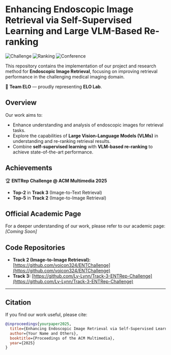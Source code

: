 # Enhancing Endoscopic Image Retrieval via Self-Supervised Learning and Large VLM-Based Re-ranking

![Challenge](https://img.shields.io/badge/ENTRep%20Challenge-Track%203-blue)
![Ranking](https://img.shields.io/badge/Ranking-Top%202-yellow)
![Conference](https://img.shields.io/badge/ACM%20MM%202025-Grand%20Challenge-red)

This repository contains the implementation of our project and research method for **Endoscopic Image Retrieval**, focusing on improving retrieval performance in the challenging medical imaging domain.  

📌 **Team ELO** — proudly representing **ELO Lab**.

## Overview
Our work aims to:
- Enhance understanding and analysis of endoscopic images for retrieval tasks.
- Explore the capabilities of **Large Vision-Language Models (VLMs)** in understanding and re-ranking retrieval results.
- Combine **self-supervised learning** with **VLM-based re-ranking** to achieve state-of-the-art performance.

## Achievements
🏆 **ENTRep Challenge @ ACM Multimedia 2025**
- **Top-2** in **Track 3** (Image-to-Text Retrieval)  
- **Top-5** in **Track 2** (Image-to-Image Retrieval)  

## Official Academic Page
For a deeper understanding of our work, please refer to our academic page: _[Coming Soon]_  

## Code Repositories
- **Track 2 (Image-to-Image Retrieval):** [https://github.com/voicon324/ENTChallenge](https://github.com/voicon324/ENTChallenge)  
- **Track 3:** [https://github.com/Ly-Lynn/Track-3-ENTRep-Challenge](https://github.com/Ly-Lynn/Track-3-ENTRep-Challenge)  

---

## Citation
If you find our work useful, please cite:
```bibtex
@inproceedings{yourpaper2025,
  title={Enhancing Endoscopic Image Retrieval via Self-Supervised Learning and Large VLM-Based Re-ranking},
  author={Your Name and Others},
  booktitle={Proceedings of the ACM Multimedia},
  year={2025}
}
